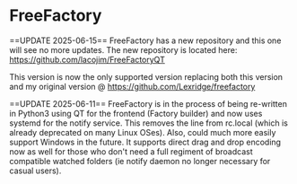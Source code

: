 FreeFactory
===========
==UPDATE 2025-06-15==
FreeFactory has a new repository and this one will see no more updates. The new repository is located here:
https://github.com/lacojim/FreeFactoryQT

This version is now the only supported version replacing both this version and my original version @ https://github.com/Lexridge/freefactory


==UPDATE 2025-06-11==
FreeFactory is in the process of being re-written in Python3 using QT for the frontend (Factory builder) and now uses systemd for the notify service. This removes the line from rc.local (which is already deprecated on many Linux OSes). Also, could much more easily support Windows in the future. It supports direct drag and drop encoding now as well for those who don't need a full regiment of broadcast compatible watched folders (ie notify daemon no longer necessary for casual users).
